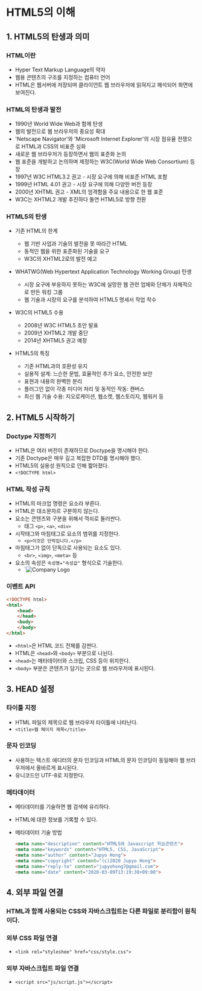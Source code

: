 # HTML5의 이해

## 1. HTML5의 탄생과 의미

### HTML이란

- Hyper Text Markup Language의 약자
- 웹용 콘텐츠의 구조를 지정하는 컴퓨터 언어
- HTML은 웹서버에 저장되며 클라이언트 웹 브라우저에 읽혀지고 해석되어 화면에 보여진다.

### HTML의 탄생과 발전

- 1990년 World Wide Web과 함께 탄생
- 웹의 발전으로 웹 브라우저의 중요성 확대
- 'Netscape Navigator'와 'Microsoft Internet Explorer'의 시장 점유율 전쟁으로 HTML과 CSS의 비표준 심화
- 새로운 웹 브라우저가 등장하면서 웹의 표준화 논의
- 웹 표준을 개발하고 논의하며 제정하는 W3C(World Wide Web Consortium) 등장
- 1997년 W3C HTML3.2 권고 - 시장 요구에 의해 비표준 HTML 포함
- 1999년 HTML 4.01 권고 - 시장 요구에 의해 다양한 버전 등장
- 2000년 XHTML 권고 - XML의 엄격함을 주요 내용으로 한 웹 표준
- W3C는 XHTML2 개발 추진하다 돌연 HTML5로 방향 전환

### HTML5의 탄생

- 기존 HTML의 한계

    - 웹 기반 사업과 기술의 발전을 못 따라간 HTML
    - 동적인 웹을 위한 표준화된 기술을 요구
    - W3C의 XHTML2로의 발전 예고

- WHATWG(Web Hypertext Application Technology Working Group) 탄생

    - 시장 요구에 부응하지 못하는 W3C에 실망한 웹 관련 업체와 단체가 자체적으로 만든 워킹 그룹
    - 웹 기술과 시장의 요구를 분석하여 HTML5 명세서 작업 착수

- W3C의 HTML5 수용

    - 2008년 W3C HTML5 초안 발표
    - 2009년 XHTML2 개발 중단
    - 2014년 XHTML5 권고 예정

- HTML5의 특징

    - 기존 HTML과의 호환성 유지
    - 실용적 설계: 느슨한 문법, 효율적인 추가 요소, 안전한 보안
    - 표현과 내용의 완벽한 분리
    - 플러그인 없이 각종 미디어 처리 및 동적인 작동: 캔버스
    - 최신 웹 기술 수용: 지오로케이션, 웹소켓, 웹스토리지, 웹워커 등


## 2. HTML5 시작하기

### Doctype 지정하기

- HTML은 여러 버전이 존재하므로 Doctype을 명시해야 한다.
- 기존 Doctype은 매우 길고 복잡한 DTD를 명시해야 했다.
- HTML5의 실용성 원칙으로 인해 짧아졌다.
- `<!DOCTYPE html>`

### HTML 작성 규칙

- HTML의 마크업 명령은 요소라 부른다.
- HTML은 대소문자르 구분하지 않는다.
- 요소는 콘텐츠와 구분을 위해서 꺽쇠로 둘러싼다.
    - 태그 `<p>`, `<a>`, `<div>`
- 시작태그와 마침태그로 요소의 범위를 지정한다.
    - `<p>이것은 단락입니다.</p>`
- 마침태그가 없이 단독으로 사용되는 요소도 있다.
    - `<br>`, `<img>`, `<meta>` 등
- 요소의 속성은 `속성명="속성값"` 형식으로 기술한다.
    - `<img src="img/logo.jpg" alt="Company Logo">

### 이벤트 API

```html
<!DOCTYPE html>
<html>
    <head>
    </head>
    <body>
    </body>
</html>
```

- `<html>`은 HTML 코드 전체를 감싼다.
- HTML은 `<head>`와 `<body>` 부분으로 나뉜다.
- `<head>`는 메타데이터와 스크립, CSS 등이 위치한다.
- `<body>` 부분은 콘텐츠가 담기는 곳으로 웹 브라우저에 표시된다.

## 3. HEAD 설정

### 타이틀 지정

- HTML 파일의 제목으로 웹 브라우저 타이틀에 나타난다.
- `<title>웹 페이지 제목</title>`

### 문자 인코딩

- 사용하는 텍스트 에디터의 문자 인코딩과 HTML의 문자 인코딩이 동일해야 웹 브라우저에서 올바르게 표시된다.
- 유니코드인 UTF-8로 지정한다.

### 메타데이터

- 메타데이터를 기술하면 웹 검색에 유리하다.
- HTML에 대한 정보를 기록할 수 있다.
- 메타데이터 기술 방법

    ```html
    <meta name="description" content="HTML5와 Javascript 학습콘텐츠">
    <meta name="keywords" content="HTML5, CSS, JavaScript">
    <meta name="author" content="Jupyo Hong">
    <meta name="copyright" content="(c)2020 Jupyo Hong">
    <meta name="reply-to" content="jupyohong7@gmail.com">
    <meta name="date" content="2020-03-09T13:19:30+09:00">
    ```

## 4. 외부 파일 연결

### HTML과 함께 사용되는 CSS와 자바스크립트는 다른 파일로 분리함이 원칙이다.

### 외부 CSS 파일 연결

- `<link rel="styleshee" href="css/style.css">`

### 외부 자바스크립트 파일 연결

- `<script src="js/script.js"></script>`

